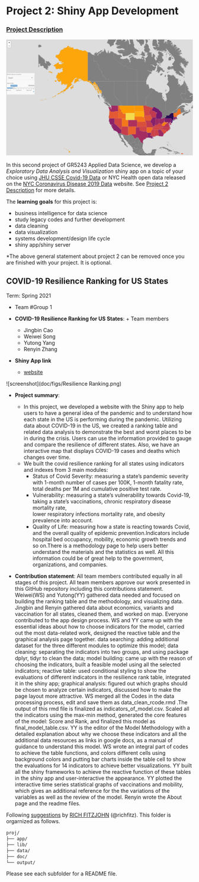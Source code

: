 # Project 2: Shiny App Development

### [Project Description](doc/project2_desc.md)

![screenshot](doc/figs/SampleMap.png)

In this second project of GR5243 Applied Data Science, we develop a *Exploratory Data Analysis and Visualization* shiny app on a topic of your choice using [JHU CSSE Covid-19 Data](https://github.com/CSSEGISandData/COVID-19) or NYC Health open data released on the [NYC Coronavirus Disease 2019 Data](https://github.com/nychealth/coronavirus-data) website. See [Project 2 Description](doc/project2_desc.md) for more details.  

The **learning goals** for this project is:

- business intelligence for data science
- study legacy codes and further development
- data cleaning
- data visualization
- systems development/design life cycle
- shiny app/shiny server

*The above general statement about project 2 can be removed once you are finished with your project. It is optional.

## COVID-19 Resilience Ranking for US States
Term: Spring 2021

+ Team #Group 1
+ **COVID-19 Resilience Ranking for US States**: + Team members
	+ Jingbin Cao
	+ Weiwei Song
	+ Yutong Yang
	+ Renyin Zhang

+ **Shiny App link**
	+ [website]() 

![screenshot](doc/figs/Resilience Ranking.png)
 
+ **Project summary**: 
	+ In this project, we developed a website with the Shiny app to help users to have a general idea of the pandemic and to understand how each state in the US is performing during the pandemic. Utilizing data about COVID-19 in the US, we created a ranking table and related data analysis to demonstrate the best and worst places to be in during the crisis. Users can use the information provided to gauge and compare the resilience of different states. Also, we have an interactive map that displays COVID-19 cases and deaths which changes over time.
	+ We built the covid resilience ranking for all states using indicators and indexes from 3 main modules:
		+ Status of Covid Severity: measuring a state’s pandemic severity with 1-month number of cases per 100K, 1-month fatality rate, total deaths per 1M and cumulative positive test rate.
		+ Vulnerability: measuring a state’s vulnerability towards Covid-19, taking a state’s vaccinations, chronic respiratory disease mortality rate, \
	  lower respiratory infections mortality rate, and obesity prevalence into account. 
		+ Quality of Life: measuring how a state is reacting towards Covid, and the overall quality of epidemic prevention.Indicators include hospital bed occupancy, mobility, economic growth trends and so on.There is a methodology page to help users better understand the materials and the statistics as well. All this information could be of great help to the government, organizations, and companies.

+ **Contribution statement**: All team members contributed equally in all stages of this project. All team members approve our work presented in this GitHub repository including this contributions statement. Weiwei(WS) and Yutong(YY) gathered data needed and focused on building the ranking table and the methodology, and visualizing data. Jingbin and Renyin gathered data about economics, variants and vaccination for all states, cleaned them, and worked on map. Everyone contributed to the app design process. WS and YY came up with the essential ideas about how to choose indicators for the model, carried out the most data-related work, designed the reactive table and the graphical analysis page together. data searching: adding additional dataset for the three different modules to optimize this model; data cleaning: separating the indicators into two groups, and using package dplyr, tidyr to clean the data; model building: came up with the reason of choosing the indicators, built a feasible model using all the selected indicators; reactive table: used conditional styling to show the evaluations of different indicators in the resilience rank table, integrated it in the shiny app; graphical analysis: figured out which graphs should be chosen to analyze certain indicators, discussed how to make the page layout more attractive. WS merged all the Codes in the data processing process, edit and save them as data_clean_rcode.rmd .The output of this rmd file is finalized as indicators_of_model.csv. Scaled all the indicators using the max-min method, generated the core features of the model: Score and Rank, and finalized this model as final_model_table.csv. YY is the editor of the Model Methodology with a detailed explanation about why we choose these indicators and all the additional data resources as links in google docs, as a manual of guidance to understand this model. WS wrote an integral part of codes to achieve the table functions, and colors different cells using background colors and putting bar charts inside the table cell to show the evaluations for 14 indicators to achieve better visualizations. YY built all the shiny frameworks to achieve the reactive function of these tables in the shiny app and user-interactive the appearance. YY plotted the interactive time series statistical graphs of vaccinations and mobility, which gives an additional reference for the the variations of the variables as well as the review of the model. Renyin wrote the About page and the readme files.

Following [suggestions](http://nicercode.github.io/blog/2013-04-05-projects/) by [RICH FITZJOHN](http://nicercode.github.io/about/#Team) (@richfitz). This folder is orgarnized as follows.

```
proj/
├── app/
├── lib/
├── data/
├── doc/
└── output/
```

Please see each subfolder for a README file.

